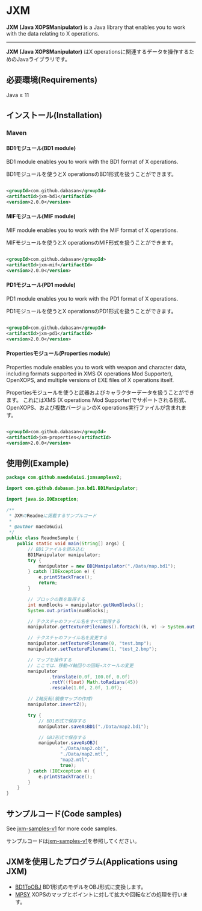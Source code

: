 # JXM

**JXM (Java XOPSManipulator)** is a Java library that enables you to work with the data relating to X operations.

---

**JXM (Java XOPSManipulator)** はX operationsに関連するデータを操作するためのJavaライブラリです。

## 必要環境(Requirements)

Java ≥ 11

## インストール(Installation)

### Maven

#### BD1モジュール(BD1 module)

BD1 module enables you to work with the BD1 format of X operations.

BD1モジュールを使うとX operationsのBD1形式を扱うことができます。

```xml

<groupId>com.github.dabasan</groupId>
<artifactId>jxm-bd1</artifactId>
<version>2.0.0</version>
```

#### MIFモジュール(MIF module)

MIF module enables you to work with the MIF format of X operations.

MIFモジュールを使うとX operationsのMIF形式を扱うことができます。

```xml

<groupId>com.github.dabasan</groupId>
<artifactId>jxm-mif</artifactId>
<version>2.0.0</version>
```

#### PD1モジュール(PD1 module)

PD1 module enables you to work with the PD1 format of X operations.

PD1モジュールを使うとX operationsのPD1形式を扱うことができます。

```xml

<groupId>com.github.dabasan</groupId>
<artifactId>jxm-pd1</artifactId>
<version>2.0.0</version>
```

#### Propertiesモジュール(Properties module)

Properties module enables you to work with weapon and character data, including formats supported in XMS (X operations
Mod Supporter), OpenXOPS, and multiple versions of EXE files of X operations itself.

Propertiesモジュールを使うと武器およびキャラクターデータを扱うことができます。
これにはXMS (X operations Mod Supporter)でサポートされる形式、OpenXOPS、および複数バージョンのX operations実行ファイルが含まれます。

```xml

<groupId>com.github.dabasan</groupId>
<artifactId>jxm-properties</artifactId>
<version>2.0.0</version>
```

## 使用例(Example)

```java
package com.github.maeda6uiui.jxmsamplesv2;

import com.github.dabasan.jxm.bd1.BD1Manipulator;

import java.io.IOException;

/**
 * JXMのReadmeに掲載するサンプルコード
 *
 * @author maeda6uiui
 */
public class ReadmeSample {
    public static void main(String[] args) {
        // BD1ファイルを読み込む
        BD1Manipulator manipulator;
        try {
            manipulator = new BD1Manipulator("./Data/map.bd1");
        } catch (IOException e) {
            e.printStackTrace();
            return;
        }

        // ブロックの数を取得する
        int numBlocks = manipulator.getNumBlocks();
        System.out.println(numBlocks);

        // テクスチャのファイル名をすべて取得する
        manipulator.getTextureFilenames().forEach((k, v) -> System.out.printf("%d: %s\n", k, v));

        // テクスチャのファイル名を変更する
        manipulator.setTextureFilename(0, "test.bmp");
        manipulator.setTextureFilename(1, "test_2.bmp");

        // マップを操作する
        // ここでは、移動→Y軸回りの回転→スケールの変更
        manipulator
                .translate(0.0f, 100.0f, 0.0f)
                .rotY((float) Math.toRadians(45))
                .rescale(1.0f, 2.0f, 1.0f);

        // Z軸反転(鏡像マップの作成)
        manipulator.invertZ();

        try {
            // BD1形式で保存する
            manipulator.saveAsBD1("./Data/map2.bd1");

            // OBJ形式で保存する
            manipulator.saveAsOBJ(
                    "./Data/map2.obj",
                    "./Data/map2.mtl",
                    "map2.mtl",
                    true);
        } catch (IOException e) {
            e.printStackTrace();
        }
    }
}
```

## サンプルコード(Code samples)

See [jxm-samples-v1](https://github.com/maeda6uiui/jxm-samples-v1) for more code samples.

サンプルコードは[jxm-samples-v1](https://github.com/maeda6uiui/jxm-samples-v1)を参照してください。

## JXMを使用したプログラム(Applications using JXM)

- [BD1ToOBJ](https://github.com/maeda6uiui/BD1ToOBJ)
  BD1形式のモデルをOBJ形式に変換します。
- [MPSY](https://github.com/maeda6uiui/MPSY)
  XOPSのマップとポイントに対して拡大や回転などの処理を行います。


